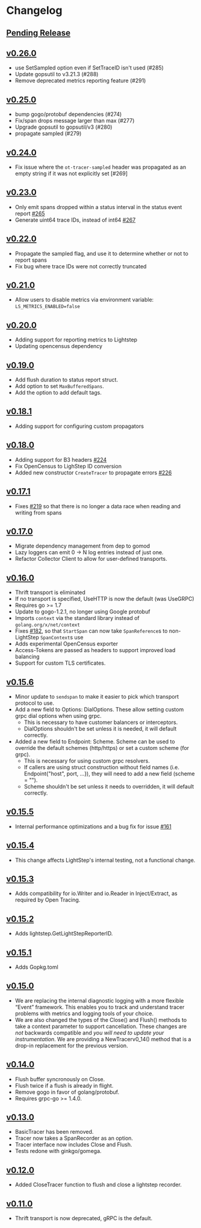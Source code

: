 # Changelog

## [Pending Release](https://github.com/lightstep/lightstep-tracer-go/compare/v0.25.0...HEAD)

## [v0.26.0](https://github.com/lightstep/lightstep-tracer-go/compare/v0.25.0...v0.26.0)
* use SetSampled option even if SetTraceID isn't used (#285)
* Update gopsutil to v3.21.3 (#288)
* Remove deprecated metrics reporting feature (#291)

## [v0.25.0](https://github.com/lightstep/lightstep-tracer-go/compare/v0.24.0...v0.25.0)
* bump gogo/protobuf dependencies (#274)
* Fix/span drops message larger than max (#277)
* Upgrade gopsutil to gopsutil/v3 (#280)
* propagate sampled (#279)

## [v0.24.0](https://github.com/lightstep/lightstep-tracer-go/compare/v0.23.0...v0.24.0)
* Fix issue where the `ot-tracer-sampled` header was propagated as an empty string if it was not explicitly set [#269]
## [v0.23.0](https://github.com/lightstep/lightstep-tracer-go/compare/v0.22.0...v0.23.0)
* Only emit spans dropped within a status interval in the status event report [#265](https://github.com/lightstep/lightstep-tracer-go/pull/265)
* Generate uint64 trace IDs, instead of int64 [#267](https://github.com/lightstep/lightstep-tracer-go/pull/267)

## [v0.22.0](https://github.com/lightstep/lightstep-tracer-go/compare/v0.21.0...v0.22.0)
* Propagate the sampled flag, and use it to determine whether or not to report spans
* Fix bug where trace IDs were not correctly truncated

## [v0.21.0](https://github.com/lightstep/lightstep-tracer-go/compare/v0.20.0...v0.21.0)
* Allow users to disable metrics via environment variable: `LS_METRICS_ENABLED=false`

## [v0.20.0](https://github.com/lightstep/lightstep-tracer-go/compare/v0.19.0...v0.20.0)
* Adding support for reporting metrics to Lightstep
* Updating opencensus dependency

## [v0.19.0](https://github.com/lightstep/lightstep-tracer-go/compare/v0.18.1...v0.19.0)
* Add flush duration to status report struct.
* Add option to set `MaxBufferedSpans`.
* Add the option to add default tags.

## [v0.18.1](https://github.com/lightstep/lightstep-tracer-go/compare/v0.18.0...v0.18.1)
* Adding support for configuring custom propagators

## [v0.18.0](https://github.com/lightstep/lightstep-tracer-go/compare/v0.17.1...v0.18.0)
* Adding support for B3 headers [#224](https://github.com/lightstep/lightstep-tracer-go/issues/224)
* Fix OpenCensus to LighStep ID conversion
* Added new constructor `CreateTracer` to propagate errors [#226](https://github.com/lightstep/lightstep-tracer-go/issues/226)

## [v0.17.1](https://github.com/lightstep/lightstep-tracer-go/compare/v0.17.0...v0.17.1)
* Fixes [#219](https://github.com/lightstep/lightstep-tracer-go/issues/219) so that there is no longer a data race when reading and writing from spans

## [v0.17.0](https://github.com/lightstep/lightstep-tracer-go/compare/v0.16.0...v0.17.0)
* Migrate dependency management from dep to gomod
* Lazy loggers can emit 0 -> N log entries instead of just one.
* Refactor Collector Client to allow for user-defined transports.

## [v0.16.0](https://github.com/lightstep/lightstep-tracer-go/compare/v0.15.6...v0.16.0)
* Thrift transport is eliminated
* If no transport is specified, UseHTTP is now the default (was UseGRPC)
* Requires go >= 1.7
* Update to gogo-1.2.1, no longer using Google protobuf
* Imports `context` via the standard library instead of `golang.org/x/net/context`
* Fixes [#182](https://github.com/lightstep/lightstep-tracer-go/issues/182), so that `StartSpan` can now take `SpanReference`s to non-LightStep `SpanContext`s use
* Adds experimental OpenCensus exporter
* Access-Tokens are passed as headers to support improved load balancing
* Support for custom TLS certificates.

## [v0.15.6](https://github.com/lightstep/lightstep-tracer-go/compare/v0.15.5...v0.15.6)

* Minor update to `sendspan` to make it easier to pick which transport protocol to use.
* Add a new field to Options: DialOptions. These allow setting custom grpc dial options when using grpc.
  * This is necessary to have customer balancers or interceptors.
  * DialOptions shouldn't be set unless it is needed, it will default correctly.
* Added a new field to Endpoint: Scheme. Scheme can be used to override the default schemes (http/https) or set a custom scheme (for grpc).
  * This is necessary for using custom grpc resolvers.
  * If callers are using struct construction without field names (i.e. Endpoint{"host", port, ...}), they will need to add a new field (scheme = "").
  * Scheme shouldn't be set unless it needs to overridden, it will default correctly.

## [v0.15.5](https://github.com/lightstep/lightstep-tracer-go/compare/v0.15.4...v0.15.5)
* Internal performance optimizations and a bug fix for issue [#161](https://github.com/lightstep/lightstep-tracer-go/issues/161)

## [v0.15.4](https://github.com/lightstep/lightstep-tracer-go/compare/v0.15.3...v0.15.4)
* This change affects LightStep's internal testing, not a functional change.

## [v0.15.3](https://github.com/lightstep/lightstep-tracer-go/compare/v0.15.2...v0.15.3)
* Adds compatibility for io.Writer and io.Reader in Inject/Extract, as required by Open Tracing.

## [v0.15.2](https://github.com/lightstep/lightstep-tracer-go/compare/v0.15.1...v0.15.2)
* Adds lightstep.GetLightStepReporterID.

## [v0.15.1](https://github.com/lightstep/lightstep-tracer-go/compare/v0.15.0...v0.15.1)
* Adds Gopkg.toml

## [v0.15.0](https://github.com/lightstep/lightstep-tracer-go/compare/v0.14.0...v0.15.0)
* We are replacing the internal diagnostic logging with a more flexible “Event” framework. This enables you to track and understand tracer problems with metrics and logging tools of your choice.
* We are also changed the types of the Close() and Flush() methods to take a context parameter to support cancellation. These changes are *not* backwards compatible and *you will need to update your instrumentation*. We are providing a NewTracerv0_14() method that is a drop-in replacement for the previous version.

## [v0.14.0](https://github.com/lightstep/lightstep-tracer-go/compare/v0.13.0...v0.14.0)
* Flush buffer syncronously on Close.
* Flush twice if a flush is already in flight.
* Remove gogo in favor of golang/protobuf.
* Requires grpc-go >= 1.4.0.

## [v0.13.0](https://github.com/lightstep/lightstep-tracer-go/compare/v0.12.0...v0.13.0) 
* BasicTracer has been removed.
* Tracer now takes a SpanRecorder as an option.
* Tracer interface now includes Close and Flush.
* Tests redone with ginkgo/gomega.

## [v0.12.0](https://github.com/lightstep/lightstep-tracer-go/compare/v0.11.0...v0.12.0)
* Added CloseTracer function to flush and close a lightstep recorder.

## [v0.11.0](https://github.com/lightstep/lightstep-tracer-go/compare/v0.10.0...v0.11.0)
* Thrift transport is now deprecated, gRPC is the default.
